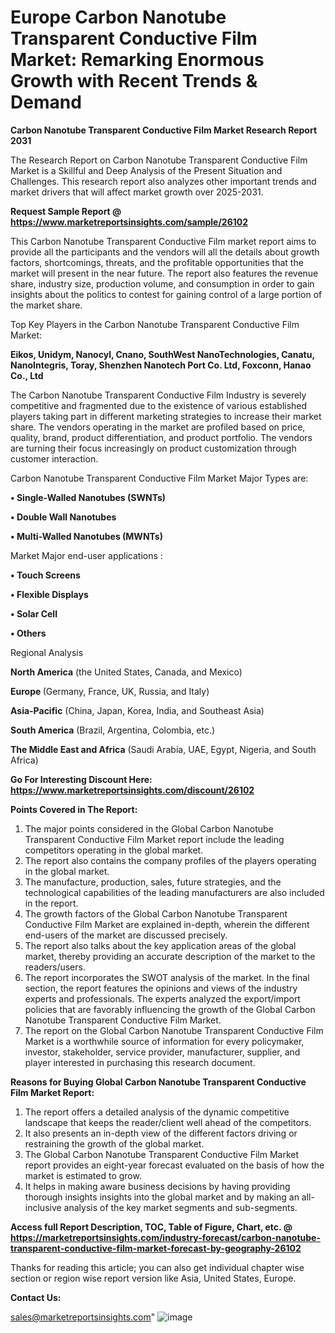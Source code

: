 # Europe Carbon Nanotube Transparent Conductive Film Market: Remarking Enormous Growth with Recent Trends & Demand

<strong>Carbon Nanotube Transparent Conductive Film Market Research Report 2031</strong>

The Research Report on Carbon Nanotube Transparent Conductive Film Market is a Skillful and Deep Analysis of the Present Situation and Challenges. This research report also analyzes other important trends and market drivers that will affect market growth over 2025-2031.

<strong>Request Sample Report @ <a href=https://www.marketreportsinsights.com/sample/26102>https://www.marketreportsinsights.com/sample/26102</a></strong>

This Carbon Nanotube Transparent Conductive Film market report aims to provide all the participants and the vendors will all the details about growth factors, shortcomings, threats, and the profitable opportunities that the market will present in the near future. The report also features the revenue share, industry size, production volume, and consumption in order to gain insights about the politics to contest for gaining control of a large portion of the market share.

Top Key Players in the Carbon Nanotube Transparent Conductive Film Market:

<strong>Eikos, Unidym, Nanocyl, Cnano, SouthWest NanoTechnologies, Canatu, NanoIntegris, Toray, Shenzhen Nanotech Port Co. Ltd, Foxconn, Hanao Co., Ltd</strong>

The Carbon Nanotube Transparent Conductive Film Industry is severely competitive and fragmented due to the existence of various established players taking part in different marketing strategies to increase their market share. The vendors operating in the market are profiled based on price, quality, brand, product differentiation, and product portfolio. The vendors are turning their focus increasingly on product customization through customer interaction.

Carbon Nanotube Transparent Conductive Film Market Major Types are:

<strong>• Single-Walled Nanotubes (SWNTs)

• Double Wall Nanotubes

• Multi-Walled Nanotubes (MWNTs)</strong>

Market Major end-user applications :

<strong>• Touch Screens

• Flexible Displays

• Solar Cell

• Others</strong>

Regional Analysis

</u><strong><b>North America</b></strong> (the United States, Canada, and Mexico)

<strong><b>Europe </b></strong>(Germany, France, UK, Russia, and Italy)

<strong><b>Asia-Pacific</b></strong> (China, Japan, Korea, India, and Southeast Asia)

<strong><b>South America</b></strong> (Brazil, Argentina, Colombia, etc.)

<strong><b>The Middle East and Africa</b></strong> (Saudi Arabia, UAE, Egypt, Nigeria, and South Africa)

<strong>Go For Interesting Discount Here: <a href=https://www.marketreportsinsights.com/discount/26102>https://www.marketreportsinsights.com/discount/26102</a></strong>

<strong>Points Covered in The Report:</strong>
<ol>
  <li>The major points considered in the Global Carbon Nanotube Transparent Conductive Film Market report include the leading competitors operating in the global market.</li>
  <li>The report also contains the company profiles of the players operating in the global market.</li>
  <li>The manufacture, production, sales, future strategies, and the technological capabilities of the leading manufacturers are also included in the report.</li>
  <li>The growth factors of the Global Carbon Nanotube Transparent Conductive Film Market are explained in-depth, wherein the different end-users of the market are discussed precisely.</li>
  <li>The report also talks about the key application areas of the global market, thereby providing an accurate description of the market to the readers/users.</li>
  <li>The report incorporates the SWOT analysis of the market. In the final section, the report features the opinions and views of the industry experts and professionals. The experts analyzed the export/import policies that are favorably influencing the growth of the Global Carbon Nanotube Transparent Conductive Film Market.</li>
  <li>The report on the Global Carbon Nanotube Transparent Conductive Film Market is a worthwhile source of information for every policymaker, investor, stakeholder, service provider, manufacturer, supplier, and player interested in purchasing this research document.</li>
</ol>
<strong>Reasons for Buying Global Carbon Nanotube Transparent Conductive Film Market Report:</strong>

<ol>
  <li>The report offers a detailed analysis of the dynamic competitive landscape that keeps the reader/client well ahead of the competitors.</li>
  <li>It also presents an in-depth view of the different factors driving or restraining the growth of the global market.</li>
  <li>The Global Carbon Nanotube Transparent Conductive Film Market report provides an eight-year forecast evaluated on the basis of how the market is estimated to grow.</li>
  <li>It helps in making aware business decisions by having providing thorough insights insights into the global market and by making an all-inclusive analysis of the key market segments and sub-segments.</li>
</ol>
<strong>Access full Report Description, TOC, Table of Figure, Chart, etc. @ <a href=https://marketreportsinsights.com/industry-forecast/carbon-nanotube-transparent-conductive-film-market-forecast-by-geography-26102>https://marketreportsinsights.com/industry-forecast/carbon-nanotube-transparent-conductive-film-market-forecast-by-geography-26102</a></strong>


Thanks for reading this article; you can also get individual chapter wise section or region wise report version like Asia, United States, Europe.

<strong>Contact Us:</strong>

sales@marketreportsinsights.com"
![image](https://github.com/user-attachments/assets/602e476c-e1de-4ba0-b1c7-7ca4e38822ee)
